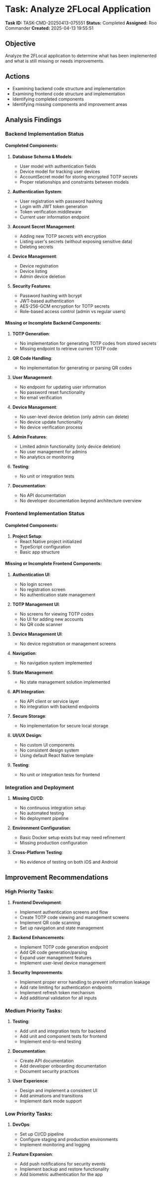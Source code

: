 # Task: Analyze 2FLocal Application

**Task ID:** TASK-CMD-20250413-075551
**Status:** Completed
**Assigned:** Roo Commander
**Created:** 2025-04-13 19:55:51

## Objective
Analyze the 2FLocal application to determine what has been implemented and what is still missing or needs improvements.

## Actions
- Examining backend code structure and implementation
- Examining frontend code structure and implementation
- Identifying completed components
- Identifying missing components and improvement areas

## Analysis Findings

### Backend Implementation Status

#### Completed Components:
1. **Database Schema & Models**:
   - User model with authentication fields
   - Device model for tracking user devices
   - AccountSecret model for storing encrypted TOTP secrets
   - Proper relationships and constraints between models

2. **Authentication System**:
   - User registration with password hashing
   - Login with JWT token generation
   - Token verification middleware
   - Current user information endpoint

3. **Account Secret Management**:
   - Adding new TOTP secrets with encryption
   - Listing user's secrets (without exposing sensitive data)
   - Deleting secrets

4. **Device Management**:
   - Device registration
   - Device listing
   - Admin device deletion

5. **Security Features**:
   - Password hashing with bcrypt
   - JWT-based authentication
   - AES-256-GCM encryption for TOTP secrets
   - Role-based access control (admin vs regular users)

#### Missing or Incomplete Backend Components:
1. **TOTP Generation**:
   - No implementation for generating TOTP codes from stored secrets
   - Missing endpoint to retrieve current TOTP code

2. **QR Code Handling**:
   - No implementation for generating or parsing QR codes

3. **User Management**:
   - No endpoint for updating user information
   - No password reset functionality
   - No email verification

4. **Device Management**:
   - No user-level device deletion (only admin can delete)
   - No device update functionality
   - No device verification process

5. **Admin Features**:
   - Limited admin functionality (only device deletion)
   - No user management for admins
   - No analytics or monitoring

6. **Testing**:
   - No unit or integration tests

7. **Documentation**:
   - No API documentation
   - No developer documentation beyond architecture overview

### Frontend Implementation Status

#### Completed Components:
1. **Project Setup**:
   - React Native project initialized
   - TypeScript configuration
   - Basic app structure

#### Missing or Incomplete Frontend Components:
1. **Authentication UI**:
   - No login screen
   - No registration screen
   - No authentication state management

2. **TOTP Management UI**:
   - No screens for viewing TOTP codes
   - No UI for adding new accounts
   - No QR code scanner

3. **Device Management UI**:
   - No device registration or management screens

4. **Navigation**:
   - No navigation system implemented

5. **State Management**:
   - No state management solution implemented

6. **API Integration**:
   - No API client or service layer
   - No integration with backend endpoints

7. **Secure Storage**:
   - No implementation for secure local storage

8. **UI/UX Design**:
   - No custom UI components
   - No consistent design system
   - Using default React Native template

9. **Testing**:
   - No unit or integration tests for frontend

### Integration and Deployment

1. **Missing CI/CD**:
   - No continuous integration setup
   - No automated testing
   - No deployment pipeline

2. **Environment Configuration**:
   - Basic Docker setup exists but may need refinement
   - Missing production configuration

3. **Cross-Platform Testing**:
   - No evidence of testing on both iOS and Android

## Improvement Recommendations

### High Priority Tasks:
1. **Frontend Development**:
   - Implement authentication screens and flow
   - Create TOTP code viewing and management screens
   - Implement QR code scanning
   - Set up navigation and state management

2. **Backend Enhancements**:
   - Implement TOTP code generation endpoint
   - Add QR code generation/parsing
   - Expand user management features
   - Implement user-level device management

3. **Security Improvements**:
   - Implement proper error handling to prevent information leakage
   - Add rate limiting for authentication endpoints
   - Implement refresh token mechanism
   - Add additional validation for all inputs

### Medium Priority Tasks:
1. **Testing**:
   - Add unit and integration tests for backend
   - Add unit and component tests for frontend
   - Implement end-to-end testing

2. **Documentation**:
   - Create API documentation
   - Add developer onboarding documentation
   - Document security practices

3. **User Experience**:
   - Design and implement a consistent UI
   - Add animations and transitions
   - Implement dark mode support

### Low Priority Tasks:
1. **DevOps**:
   - Set up CI/CD pipeline
   - Configure staging and production environments
   - Implement monitoring and logging

2. **Feature Expansion**:
   - Add push notifications for security events
   - Implement backup and restore functionality
   - Add biometric authentication for the app